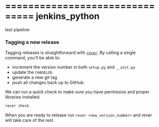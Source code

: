 ===============================
jenkins_python
===============================

test pipeline

### Tagging a new release

Tagging releases is straightforward with [`rever`](https://regro.github.io/rever-docs). By calling a single command, you'll be able to:  
* increment the version number in both `setup.py` and `__init.py`
* update the `CHAGELOG`
* generate a new git tag
* push all changes back up to GitHub. 

We can run a quick check to make sure you have permissios and proper libraries installed:

```bash
rever check
```

When you are ready to release run `rever <new_version_number>` and rever will take care of the rest. 


